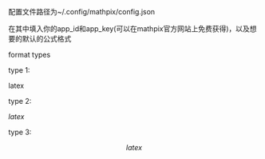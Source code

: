 配置文件路径为~/.config/mathpix/config.json

在其中填入你的app_id和app_key(可以在mathpix官方网站上免费获得)，以及想要的默认的公式格式

format types

type 1:

latex

type 2:

$latex$

type 3:

$$
latex
$$
